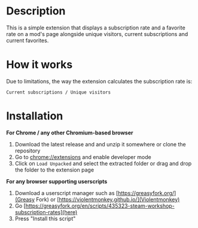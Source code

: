 # Description
This is a simple extension that displays a subscription rate and a favorite rate on a mod's page alongside unique visitors, current subscriptions and current favorites.

# How it works
Due to limitations, the way the extension calculates the subscription rate is: 

`Current subscriptions / Unique visitors`


# Installation
**For Chrome / any other Chromium-based browser**
1. Download the latest release and and unzip it somewhere or clone the repository
2. Go to [chrome://extensions](chrome://extensions) and enable developer mode
3. Click on `Load Unpacked` and select the extracted folder or drag and drop the folder to the extension page

**For any browser supporting userscripts**
1. Download a userscript manager such as [https://greasyfork.org/](Greasy Fork) or [https://violentmonkey.github.io/](Violentmonkey)
2. Go [https://greasyfork.org/en/scripts/435323-steam-workshop-subscription-rates](here)
3. Press "Install this script"
